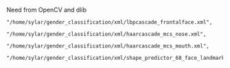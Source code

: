 Need from OpenCV and dlib

	"/home/sylar/gender_classification/xml/lbpcascade_frontalface.xml",
      
	"/home/sylar/gender_classification/xml/haarcascade_mcs_nose.xml",
		  
	"/home/sylar/gender_classification/xml/haarcascade_mcs_mouth.xml",
		  
	"/home/sylar/gender_classification/xml/shape_predictor_68_face_landmarks.dat"
